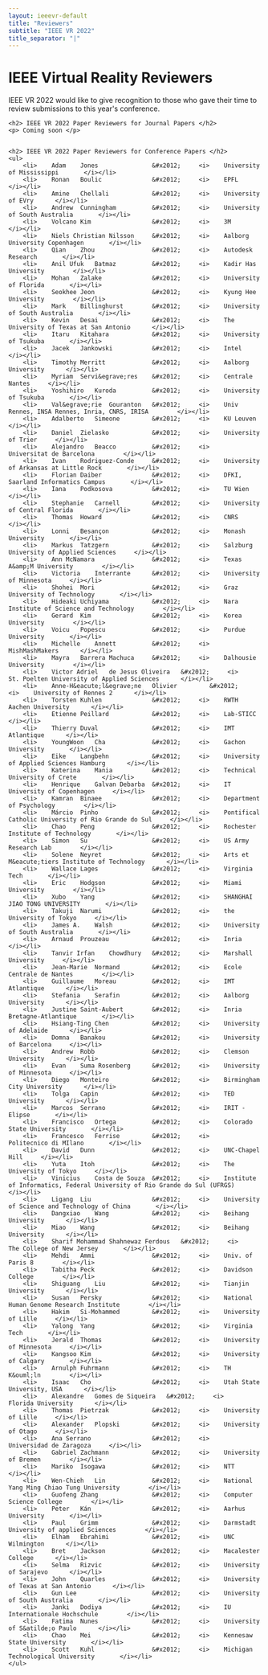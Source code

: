 ```yaml
---
layout: ieeevr-default
title: "Reviewers"
subtitle: "IEEE VR 2022"
title_separator: "|"
---
```


<div>
    <h1> IEEE Virtual Reality Reviewers </h1>
    <p>IEEE VR 2022 would like to give recognition to those who gave their time 
    to review submissions to this year's conference.</p>

    <h2> IEEE VR 2022 Paper Reviewers for Journal Papers </h2>
    <p> Coming soon </p>


    <h2> IEEE VR 2022 Paper Reviewers for Conference Papers </h2>
    <ul>
        <li>	Adam	Jones	            &#x2012;	 <i>	University of Mississippi		</i></li>
        <li>	Ronan	Boulic          	&#x2012;	 <i>	EPFL		</i></li>
        <li>	Amine	Chellali	        &#x2012;	 <i>	University of EVry		</i></li>
        <li>	Andrew	Cunningham	        &#x2012;	 <i>	University of South Australia		</i></li>
        <li>	Volcano	Kim	                &#x2012;	 <i>	3M		</i></li>
        <li>	Niels Christian	Nilsson	    &#x2012;	 <i>	Aalborg University Copenhagen		</i></li>
        <li>	Qian	Zhou	            &#x2012;	 <i>	Autodesk Research		</i></li>
        <li>	Anil Ufuk	Batmaz	        &#x2012;	 <i>	Kadir Has University		</i></li>
        <li>	Mohan	Zalake	            &#x2012;	 <i>	University of Florida		</i></li>
        <li>	Seokhee	Jeon	            &#x2012;	 <i>	Kyung Hee University		</i></li>
        <li>	Mark	Billinghurst	    &#x2012;	 <i>	University of South Australia		</i></li>
        <li>	Kevin	Desai	            &#x2012;	 <i>	The University of Texas at San Antonio		</i></li>
        <li>	Itaru	Kitahara	        &#x2012;	 <i>	University of Tsukuba		</i></li>
        <li>	Jacek	Jankowski	        &#x2012;	 <i>	Intel		</i></li>
        <li>	Timothy	Merritt	            &#x2012;	 <i>	Aalborg University		</i></li>
        <li>	Myriam	Servi&egrave;res    &#x2012;	 <i>	Centrale Nantes		</i></li>
        <li>	Yoshihiro	Kuroda	        &#x2012;	 <i>	University of Tsukuba		</i></li>
        <li>	Val&egrave;rie	Gouranton	&#x2012;	 <i>	Univ Rennes, INSA Rennes, Inria, CNRS, IRISA		</i></li>
        <li>	Adalberto	Simeone	        &#x2012;	 <i>	KU Leuven		</i></li>
        <li>	Daniel	Zielasko	        &#x2012;	 <i>	University of Trier		</i></li>
        <li>	Alejandro	Beacco	        &#x2012;	 <i>	Universitat de Barcelona		</i></li>
        <li>	Ivan	Rodriguez-Conde	    &#x2012;	 <i>	University of Arkansas at Little Rock		</i></li>
        <li>	Florian	Daiber	            &#x2012;	 <i>	DFKI, Saarland Informatics Campus		</i></li>
        <li>	Iana	Podkosova	        &#x2012;	 <i>	TU Wien		</i></li>
        <li>	Stephanie	Carnell	        &#x2012;	 <i>	University of Central Florida		</i></li>
        <li>	Thomas	Howard	            &#x2012;	 <i>	CNRS		</i></li>
        <li>	Lonni	Besançon	        &#x2012;	 <i>	Monash University		</i></li>
        <li>	Markus	Tatzgern	        &#x2012;	 <i>	Salzburg University of Applied Sciences		</i></li>
        <li>	Ann	McNamara	            &#x2012;	 <i>	Texas A&amp;M University		</i></li>
        <li>	Victoria	Interrante	    &#x2012;	 <i>	University of Minnesota		</i></li>
        <li>	Shohei	Mori	            &#x2012;	 <i>	Graz University of Technology		</i></li>
        <li>	Hideaki	Uchiyama	        &#x2012;	 <i>	Nara Institute of Science and Technology		</i></li>
        <li>	Gerard	Kim	                &#x2012;	 <i>	Korea University		</i></li>
        <li>	Voicu	Popescu	            &#x2012;	 <i>	Purdue University		</i></li>
        <li>	Michelle	Annett	        &#x2012;	 <i>	MishMashMakers		</i></li>
        <li>	Mayra	Barrera Machuca	    &#x2012;	 <i>	Dalhousie University		</i></li>
        <li>	Victor Adriel	de Jesus Oliveira	&#x2012;	 <i>	St. Poelten University of Applied Sciences		</i></li>
        <li>	Anne-H&eacute;l&egrave;ne	Olivier	        &#x2012;	 <i>	University of Rennes 2		</i></li>
        <li>	Torsten	Kuhlen	            &#x2012;	 <i>	RWTH Aachen University		</i></li>
        <li>	Etienne	Peillard	        &#x2012;	 <i>	Lab-STICC		</i></li>
        <li>	Thierry	Duval	            &#x2012;	 <i>	IMT Atlantique		</i></li>
        <li>	YoungWoon	Cha	            &#x2012;	 <i>	Gachon University		</i></li>
        <li>	Eike	Langbehn	        &#x2012;	 <i>	University of Applied Sciences Hamburg		</i></li>
        <li>	Katerina	Mania	        &#x2012;	 <i>	Technical University of Crete		</i></li>
        <li>	Henrique	Galvan Debarba	&#x2012;	 <i>	IT University of Copenhagen		</i></li>
        <li>	Kamran	Binaee	            &#x2012;	 <i>	Department of Psychology		</i></li>
        <li>	Márcio	Pinho	            &#x2012;	 <i>	Pontifical Catholic University of Rio Grande do Sul		</i></li>
        <li>	Chao	Peng	            &#x2012;	 <i>	Rochester Institute of Technology		</i></li>
        <li>	Simon	Su	                &#x2012;	 <i>	US Army Research Lab		</i></li>
        <li>	Solene	Neyret	            &#x2012;	 <i>	Arts et M&eacute;tiers Institute of Technology		</i></li>
        <li>	Wallace	Lages	            &#x2012;	 <i>	Virginia Tech		</i></li>
        <li>	Eric	Hodgson	            &#x2012;	 <i>	Miami University		</i></li>
        <li>	Xubo	Yang	            &#x2012;	 <i>	SHANGHAI JIAO TONG UNIVERSITY		</i></li>
        <li>	Takuji	Narumi	            &#x2012;	 <i>	the University of Tokyo		</i></li>
        <li>	James A.	Walsh	        &#x2012;	 <i>	University of South Australia		</i></li>
        <li>	Arnaud	Prouzeau	        &#x2012;	 <i>	Inria		</i></li>
        <li>	Tanvir Irfan	Chowdhury	&#x2012;	 <i>	Marshall University		</i></li>
        <li>	Jean-Marie	Normand	        &#x2012;	 <i>	Ecole Centrale de Nantes		</i></li>
        <li>	Guillaume	Moreau	        &#x2012;	 <i>	IMT Atlantique		</i></li>
        <li>	Stefania	Serafin	        &#x2012;	 <i>	Aalborg University		</i></li>
        <li>	Justine	Saint-Aubert	    &#x2012;	 <i>	Inria Bretagne-Atlantique		</i></li>
        <li>	Hsiang-Ting	Chen	        &#x2012;	 <i>	University of Adelaide		</i></li>
        <li>	Domna	Banakou	            &#x2012;	 <i>	University of Barcelona		</i></li>
        <li>	Andrew	Robb	            &#x2012;	 <i>	Clemson University		</i></li>
        <li>	Evan	Suma Rosenberg	    &#x2012;	 <i>	University of Minnesota		</i></li>
        <li>	Diego	Monteiro	        &#x2012;	 <i>	Birmingham City University		</i></li>
        <li>	Tolga	Capin	            &#x2012;	 <i>	TED University		</i></li>
        <li>	Marcos	Serrano	            &#x2012;	 <i>	IRIT - Elipse		</i></li>
        <li>	Francisco	Ortega	        &#x2012;	 <i>	Colorado State University		</i></li>
        <li>	Francesco	Ferrise     	&#x2012;	 <i>	Politecnico di MIlano		</i></li>
        <li>	David	Dunn	            &#x2012;	 <i>	UNC-Chapel Hill		</i></li>
        <li>	Yuta	Itoh	            &#x2012;	 <i>	The University of Tokyo		</i></li>
        <li>	Vinicius	Costa de Souza	&#x2012;	 <i>	Institute of Informatics, Federal University of Rio Grande do Sul (UFRGS)		</i></li>
        <li>	Ligang	Liu	                &#x2012;	 <i>	University of Science and Technology of China		</i></li>
        <li>	Dangxiao	Wang	        &#x2012;	 <i>	Beihang University		</i></li>
        <li>	Miao	Wang	            &#x2012;	 <i>	Beihang University		</i></li>
        <li>	Sharif Mohammad	Shahnewaz Ferdous	&#x2012;	 <i>	The College of New Jersey		</i></li>
        <li>	Mehdi	Ammi	            &#x2012;	 <i>	Univ. of Paris 8		</i></li>
        <li>	Tabitha	Peck	            &#x2012;	 <i>	Davidson College		</i></li>
        <li>	Shiguang	Liu	            &#x2012;	 <i>	Tianjin University		</i></li>
        <li>	Susan	Persky	            &#x2012;	 <i>	National Human Genome Research Institute		</i></li>
        <li>	Hakim	Si-Mohammed	        &#x2012;	 <i>	University of Lille		</i></li>
        <li>	Yalong	Yang	            &#x2012;	 <i>	Virginia Tech		</i></li>
        <li>	Jerald	Thomas	            &#x2012;	 <i>	University of Minnesota		</i></li>
        <li>	Kangsoo	Kim	                &#x2012;	 <i>	University of Calgary		</i></li>
        <li>	Arnulph	Fuhrmann	        &#x2012;	 <i>	TH K&ouml;ln		</i></li>
        <li>	Isaac	Cho	                &#x2012;	 <i>	Utah State University, USA		</i></li>
        <li>	Alexandre	Gomes de Siqueira	&#x2012;	 <i>	Florida University		</i></li>
        <li>	Thomas	Pietrzak	        &#x2012;	 <i>	University of Lille		</i></li>
        <li>	Alexander	Plopski	        &#x2012;	 <i>	University of Otago		</i></li>
        <li>	Ana	Serrano	                &#x2012;	 <i>	Universidad de Zaragoza		</i></li>
        <li>	Gabriel	Zachmann	        &#x2012;	 <i>	University of Bremen		</i></li>
        <li>	Mariko	Isogawa	            &#x2012;	 <i>	NTT		</i></li>
        <li>	Wen-Chieh	Lin	            &#x2012;	 <i>	National Yang Ming Chiao Tung University		</i></li>
        <li>	Guofeng	Zhang	            &#x2012;	 <i>	Computer Science College		</i></li>
        <li>	Peter	Kán	                &#x2012;	 <i>	Aarhus University		</i></li>
        <li>	Paul	Grimm	            &#x2012;	 <i>	Darmstadt University of applied Sciences		</i></li>
        <li>	Elham	Ebrahimi	        &#x2012;	 <i>	UNC Wilmington		</i></li>
        <li>	Bret	Jackson	            &#x2012;	 <i>	Macalester College		</i></li>
        <li>	Selma	Rizvic	            &#x2012;	 <i>	University of Sarajevo		</i></li>
        <li>	John	Quarles	            &#x2012;	 <i>	University of Texas at San Antonio		</i></li>
        <li>	Gun	Lee	                    &#x2012;	 <i>	University of South Australia		</i></li>
        <li>	Janki	Dodiya	            &#x2012;	 <i>	IU Internationale Hochschule		</i></li>
        <li>	Fatima	Nunes	            &#x2012;	 <i>	University of S&atilde;o Paulo		</i></li>
        <li>	Chao	Mei	                &#x2012;	 <i>	Kennesaw State University		</i></li>
        <li>	Scott	Kuhl	            &#x2012;	 <i>	Michigan Technological University		</i></li>
    </ul>
</div>
